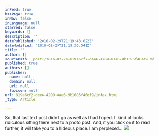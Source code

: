 ```yaml
---
inFeed: true
hasPage: true
inNav: false
inLanguage: null
starred: false
keywords: []
description: ''
datePublished: '2016-02-29T21:19:43.622Z'
dateModified: '2016-02-29T21:19:36.541Z'
title: ''
author: []
sourcePath: _posts/2016-02-24-819a6cf2-dee6-4209-8ae6-9b1685f46ef9.md
published: true
authors: []
publisher:
  name: null
  domain: null
  url: null
  favicon: null
url: 819a6cf2-dee6-4209-8ae6-9b1685f46ef9/index.html
_type: Article

---
```

So, that last text post didn't go as well as I had hoped. It kind of looks ridiculous sitting there next to a photo post. And, if you click on it to read further, it will take you to a hideous place. I am perplexed...
![](https://s3-us-west-2.amazonaws.com/the-grid-img/p/5c034f2b306d060b39f0505221e2c0d08caadcf0.jpg)
